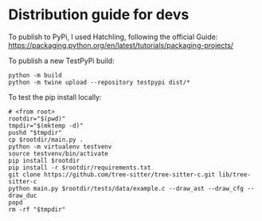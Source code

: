 # Distribution guide for devs

To publish to PyPi, I used Hatchling, following the official Guide: https://packaging.python.org/en/latest/tutorials/packaging-projects/

To publish a new TestPyPi build:

```
python -m build
python -m twine upload --repository testpypi dist/*
```

To test the pip install locally:

```
# <from root>
rootdir="$(pwd)"
tmpdir="$(mktemp -d)"
pushd "$tmpdir"
cp $rootdir/main.py .
python -m virtualenv testvenv
source testvenv/bin/activate
pip install $rootdir
pip install -r $rootdir/requirements.txt
git clone https://github.com/tree-sitter/tree-sitter-c.git lib/tree-sitter-c
python main.py $rootdir/tests/data/example.c --draw_ast --draw_cfg --draw_duc
popd
rm -rf "$tmpdir"
```
